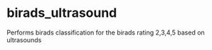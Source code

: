 # birads_ultrasound
Performs birads classification for the birads rating 2,3,4,5 based on ultrasounds
